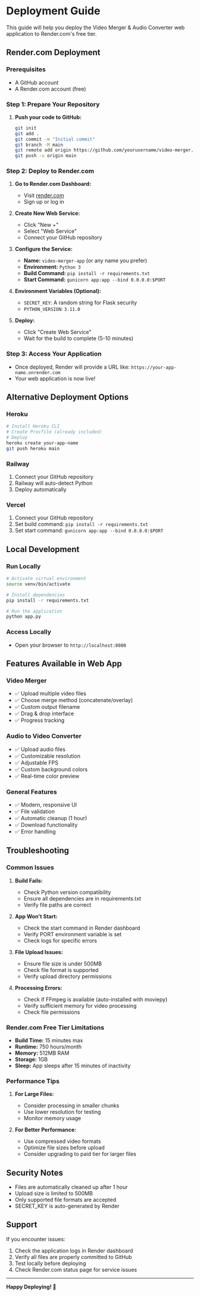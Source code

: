 # Deployment Guide

This guide will help you deploy the Video Merger & Audio Converter web application to Render.com's free tier.

## Render.com Deployment

### Prerequisites
- A GitHub account
- A Render.com account (free)

### Step 1: Prepare Your Repository

1. **Push your code to GitHub:**
   ```bash
   git init
   git add .
   git commit -m "Initial commit"
   git branch -M main
   git remote add origin https://github.com/yourusername/video-merger.git
   git push -u origin main
   ```

### Step 2: Deploy to Render.com

1. **Go to Render.com Dashboard:**
   - Visit [render.com](https://render.com)
   - Sign up or log in

2. **Create New Web Service:**
   - Click "New +"
   - Select "Web Service"
   - Connect your GitHub repository

3. **Configure the Service:**
   - **Name:** `video-merger-app` (or any name you prefer)
   - **Environment:** `Python 3`
   - **Build Command:** `pip install -r requirements.txt`
   - **Start Command:** `gunicorn app:app --bind 0.0.0.0:$PORT`

4. **Environment Variables (Optional):**
   - `SECRET_KEY`: A random string for Flask security
   - `PYTHON_VERSION`: `3.11.0`

5. **Deploy:**
   - Click "Create Web Service"
   - Wait for the build to complete (5-10 minutes)

### Step 3: Access Your Application

- Once deployed, Render will provide a URL like: `https://your-app-name.onrender.com`
- Your web application is now live!

## Alternative Deployment Options

### Heroku
```bash
# Install Heroku CLI
# Create Procfile (already included)
# Deploy
heroku create your-app-name
git push heroku main
```

### Railway
1. Connect your GitHub repository
2. Railway will auto-detect Python
3. Deploy automatically

### Vercel
1. Connect your GitHub repository
2. Set build command: `pip install -r requirements.txt`
3. Set start command: `gunicorn app:app --bind 0.0.0.0:$PORT`

## Local Development

### Run Locally
```bash
# Activate virtual environment
source venv/bin/activate

# Install dependencies
pip install -r requirements.txt

# Run the application
python app.py
```

### Access Locally
- Open your browser to `http://localhost:8080`

## Features Available in Web App

### Video Merger
- ✅ Upload multiple video files
- ✅ Choose merge method (concatenate/overlay)
- ✅ Custom output filename
- ✅ Drag & drop interface
- ✅ Progress tracking

### Audio to Video Converter
- ✅ Upload audio files
- ✅ Customizable resolution
- ✅ Adjustable FPS
- ✅ Custom background colors
- ✅ Real-time color preview

### General Features
- ✅ Modern, responsive UI
- ✅ File validation
- ✅ Automatic cleanup (1 hour)
- ✅ Download functionality
- ✅ Error handling

## Troubleshooting

### Common Issues

1. **Build Fails:**
   - Check Python version compatibility
   - Ensure all dependencies are in requirements.txt
   - Verify file paths are correct

2. **App Won't Start:**
   - Check the start command in Render dashboard
   - Verify PORT environment variable is set
   - Check logs for specific errors

3. **File Upload Issues:**
   - Ensure file size is under 500MB
   - Check file format is supported
   - Verify upload directory permissions

4. **Processing Errors:**
   - Check if FFmpeg is available (auto-installed with moviepy)
   - Verify sufficient memory for video processing
   - Check file permissions

### Render.com Free Tier Limitations

- **Build Time:** 15 minutes max
- **Runtime:** 750 hours/month
- **Memory:** 512MB RAM
- **Storage:** 1GB
- **Sleep:** App sleeps after 15 minutes of inactivity

### Performance Tips

1. **For Large Files:**
   - Consider processing in smaller chunks
   - Use lower resolution for testing
   - Monitor memory usage

2. **For Better Performance:**
   - Use compressed video formats
   - Optimize file sizes before upload
   - Consider upgrading to paid tier for larger files

## Security Notes

- Files are automatically cleaned up after 1 hour
- Upload size is limited to 500MB
- Only supported file formats are accepted
- SECRET_KEY is auto-generated by Render

## Support

If you encounter issues:
1. Check the application logs in Render dashboard
2. Verify all files are properly committed to GitHub
3. Test locally before deploying
4. Check Render.com status page for service issues

---

**Happy Deploying! 🚀** 